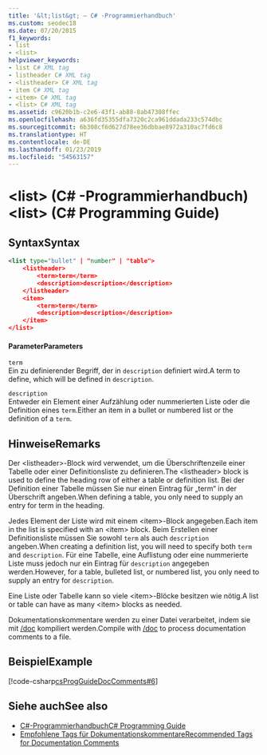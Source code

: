 ```yaml
---
title: '&lt;list&gt; – C# -Programmierhandbuch'
ms.custom: seodec18
ms.date: 07/20/2015
f1_keywords:
- list
- <list>
helpviewer_keywords:
- list C# XML tag
- listheader C# XML tag
- <listheader> C# XML tag
- item C# XML tag
- <item> C# XML tag
- <list> C# XML tag
ms.assetid: c9620b1b-c2e6-43f1-ab88-8ab47308ffec
ms.openlocfilehash: a636fd35355dfa7320c2ca961ddada233c574dbc
ms.sourcegitcommit: 6b308cf6d627d78ee36dbbae8972a310ac7fd6c8
ms.translationtype: HT
ms.contentlocale: de-DE
ms.lasthandoff: 01/23/2019
ms.locfileid: "54563157"
---
```

# <a name="ltlistgt-c-programming-guide"></a><span data-ttu-id="d0b56-102">&lt;list&gt; (C# -Programmierhandbuch)</span><span class="sxs-lookup"><span data-stu-id="d0b56-102">&lt;list&gt; (C# Programming Guide)</span></span>
## <a name="syntax"></a><span data-ttu-id="d0b56-103">Syntax</span><span class="sxs-lookup"><span data-stu-id="d0b56-103">Syntax</span></span>  
  
```xml  
<list type="bullet" | "number" | "table">  
    <listheader>  
        <term>term</term>  
        <description>description</description>  
    </listheader>  
    <item>  
        <term>term</term>  
        <description>description</description>  
    </item>  
</list>  
```  
  
#### <a name="parameters"></a><span data-ttu-id="d0b56-104">Parameter</span><span class="sxs-lookup"><span data-stu-id="d0b56-104">Parameters</span></span>  
 `term`  
 <span data-ttu-id="d0b56-105">Ein zu definierender Begriff, der in `description` definiert wird.</span><span class="sxs-lookup"><span data-stu-id="d0b56-105">A term to define, which will be defined in `description`.</span></span>  
  
 `description`  
 <span data-ttu-id="d0b56-106">Entweder ein Element einer Aufzählung oder nummerierten Liste oder die Definition eines `term`.</span><span class="sxs-lookup"><span data-stu-id="d0b56-106">Either an item in a bullet or numbered list or the definition of a `term`.</span></span>  
  
## <a name="remarks"></a><span data-ttu-id="d0b56-107">Hinweise</span><span class="sxs-lookup"><span data-stu-id="d0b56-107">Remarks</span></span>  
 <span data-ttu-id="d0b56-108">Der \<listheader>-Block wird verwendet, um die Überschriftenzeile einer Tabelle oder einer Definitionsliste zu definieren.</span><span class="sxs-lookup"><span data-stu-id="d0b56-108">The \<listheader> block is used to define the heading row of either a table or definition list.</span></span> <span data-ttu-id="d0b56-109">Bei der Definition einer Tabelle müssen Sie nur einen Eintrag für „term“ in der Überschrift angeben.</span><span class="sxs-lookup"><span data-stu-id="d0b56-109">When defining a table, you only need to supply an entry for term in the heading.</span></span>  
  
 <span data-ttu-id="d0b56-110">Jedes Element der Liste wird mit einem \<item>-Block angegeben.</span><span class="sxs-lookup"><span data-stu-id="d0b56-110">Each item in the list is specified with an \<item> block.</span></span> <span data-ttu-id="d0b56-111">Beim Erstellen einer Definitionsliste müssen Sie sowohl `term` als auch `description` angeben.</span><span class="sxs-lookup"><span data-stu-id="d0b56-111">When creating a definition list, you will need to specify both `term` and `description`.</span></span> <span data-ttu-id="d0b56-112">Für eine Tabelle, eine Auflistung oder eine nummerierte Liste muss jedoch nur ein Eintrag für `description` angegeben werden.</span><span class="sxs-lookup"><span data-stu-id="d0b56-112">However, for a table, bulleted list, or numbered list, you only need to supply an entry for `description`.</span></span>  
  
 <span data-ttu-id="d0b56-113">Eine Liste oder Tabelle kann so viele \<item>-Blöcke besitzen wie nötig.</span><span class="sxs-lookup"><span data-stu-id="d0b56-113">A list or table can have as many \<item> blocks as needed.</span></span>  
  
 <span data-ttu-id="d0b56-114">Dokumentationskommentare werden zu einer Datei verarbeitet, indem sie mit [/doc](../../../csharp/language-reference/compiler-options/doc-compiler-option.md) kompiliert werden.</span><span class="sxs-lookup"><span data-stu-id="d0b56-114">Compile with [/doc](../../../csharp/language-reference/compiler-options/doc-compiler-option.md) to process documentation comments to a file.</span></span>  
  
## <a name="example"></a><span data-ttu-id="d0b56-115">Beispiel</span><span class="sxs-lookup"><span data-stu-id="d0b56-115">Example</span></span>  
 [!code-csharp[csProgGuideDocComments#6](../../../csharp/programming-guide/xmldoc/codesnippet/CSharp/list_1.cs)]  
  
## <a name="see-also"></a><span data-ttu-id="d0b56-116">Siehe auch</span><span class="sxs-lookup"><span data-stu-id="d0b56-116">See also</span></span>

- [<span data-ttu-id="d0b56-117">C#-Programmierhandbuch</span><span class="sxs-lookup"><span data-stu-id="d0b56-117">C# Programming Guide</span></span>](../../../csharp/programming-guide/index.md)
- [<span data-ttu-id="d0b56-118">Empfohlene Tags für Dokumentationskommentare</span><span class="sxs-lookup"><span data-stu-id="d0b56-118">Recommended Tags for Documentation Comments</span></span>](../../../csharp/programming-guide/xmldoc/recommended-tags-for-documentation-comments.md)
